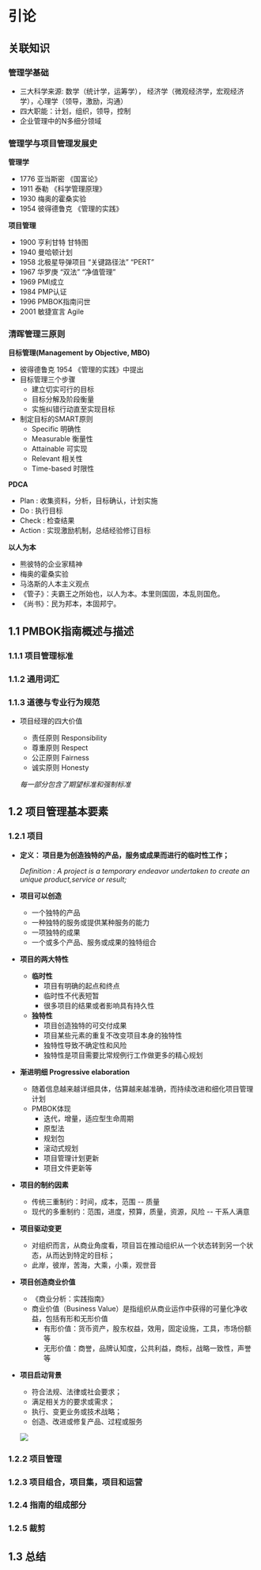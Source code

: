 # 引论
## 关联知识

### 管理学基础
- 三大科学来源: 数学（统计学，运筹学）， 经济学（微观经济学，宏观经济学），心理学（领导，激励，沟通）
- 四大职能：计划，组织，领导，控制
- 企业管理中的N多细分领域

### 管理学与项目管理发展史

**管理学**
- 1776 亚当斯密 《国富论》
- 1911 泰勒 《科学管理原理》
- 1930 梅奥的霍桑实验
- 1954 彼得德鲁克 《管理的实践》

**项目管理**
- 1900 亨利甘特 甘特图
- 1940 曼哈顿计划
- 1958 北极星导弹项目 “关键路径法” “PERT”
- 1967 华罗庚 “双法” “净值管理”
- 1969 PMI成立
- 1984 PMP认证
- 1996 PMBOK指南问世
- 2001 敏捷宣言 Agile

### 清晖管理三原则
**目标管理(Management by Objective, MBO)**

- 彼得德鲁克 1954 《管理的实践》中提出
- 目标管理三个步骤
  - 建立切实可行的目标
  - 目标分解及阶段衡量
  - 实施纠错行动直至实现目标
- 制定目标的SMART原则
  - Specific  明确性
  - Measurable 衡量性
  - Attainable  可实现
  - Relevant 相关性
  - Time-based 时限性

**PDCA**

- Plan : 收集资料，分析，目标确认，计划实施
- Do : 执行目标
- Check : 检查结果
- Action : 实现激励机制，总结经验修订目标

**以人为本**

- 熊彼特的企业家精神
- 梅奥的霍桑实验
- 马洛斯的人本主义观点
- 《管子》：夫霸王之所始也，以人为本。本里则国固，本乱则国危。
- 《尚书》：民为邦本，本固邦宁。

## 1.1 PMBOK指南概述与描述

### 1.1.1 项目管理标准

### 1.1.2 通用词汇

### 1.1.3 道德与专业行为规范

* 项目经理的四大价值

  * 责任原则 Responsibility 
  * 尊重原则 Respect
  * 公正原则 Fairness
  * 诚实原则 Honesty

  *每一部分包含了期望标准和强制标准*

## 1.2 项目管理基本要素

### 1.2.1 项目

- **定义： 项目是为创造独特的产品，服务或成果而进行的临时性工作；**

  *Definition : A project is a temporary endeavor undertaken to create an unique product,service or result;*

- **项目可以创造**

  - 一个独特的产品
  - 一种独特的服务或提供某种服务的能力
  - 一项独特的成果
  - 一个或多个产品、服务或成果的独特组合

- **项目的两大特性**

  - **临时性**
    - 项目有明确的起点和终点
    - 临时性不代表短暂
    - 很多项目的结果或者影响具有持久性
  - **独特性**
    - 项目创造独特的可交付成果
    - 项目某些元素的重复不改变项目本身的独特性
    - 独特性导致不确定性和风险
    - 独特性是项目需要比常规例行工作做更多的精心规划

- **渐进明细 Progressive elaboration**

  - 随着信息越来越详细具体，估算越来越准确，而持续改进和细化项目管理计划
  - PMBOK体现
    - 迭代，增量，适应型生命周期
    - 原型法
    - 规划包
    - 滚动式规划
    - 项目管理计划更新
    - 项目文件更新等

- **项目的制约因素**

  - 传统三重制约：时间，成本，范围  -- 质量
  - 现代的多重制约：范围，进度，预算，质量，资源，风险 -- 干系人满意

- **项目驱动变更**

  - 对组织而言，从商业角度看，项目旨在推动组织从一个状态转到另一个状态，从而达到特定的目标；
  - 此岸，彼岸，苦海，大乘，小乘，观世音

- **项目创造商业价值**

  - 《商业分析：实践指南》
  - 商业价值（Business Value）是指组织从商业运作中获得的可量化净收益，包括有形和无形价值
    - 有形价值：货币资产，股东权益，效用，固定设施，工具，市场份额等
    - 无形价值：商誉，品牌认知度，公共利益，商标，战略一致性，声誉等

- **项目启动背景**

  - 符合法规、法律或社会要求；
  - 满足相关方的要求或需求；
  - 执行、变更业务或技术战略；
  - 创造、改进或修复产品、过程或服务

  ![](/home/gerry/github/pmbok/chapter1/促成项目创建的因素.png)

### 1.2.2 项目管理

### 1.2.3 项目组合，项目集，项目和运营

### 1.2.4 指南的组成部分

### 1.2.5 裁剪

## 1.3 总结
